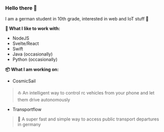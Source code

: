 ### Hello there 👋

I am a german student in 10th grade, interested in web and IoT stuff 🤖

**💙 What I like to work with:**
- NodeJS
- Svelte/React
- Swift
- Java (occasionally)
- Python (occasionally)

**📦 What I am working on:**


- CosmicSail
> ⛵️ An intelligent way to control rc vehicles from your phone and let them drive autonomously 


- Transportflow
> 🦜 A super fast and simple way to access public transport departures in germany 
